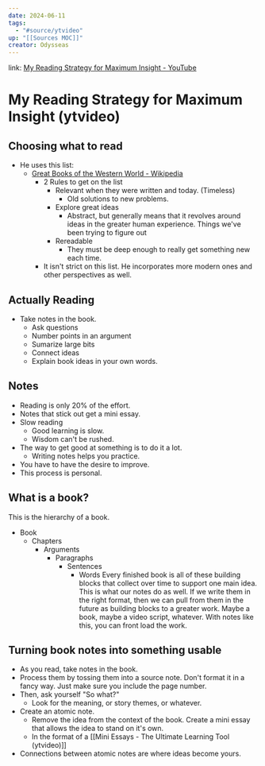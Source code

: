 ```yaml
---
date: 2024-06-11
tags:
  - "#source/ytvideo"
up: "[[Sources MOC]]"
creator: Odysseas
---
```

link: [My Reading Strategy for Maximum Insight - YouTube](https://www.youtube.com/watch?v=0ue53UR2c48)
# My Reading Strategy for Maximum Insight (ytvideo)


## Choosing what to read

- He uses this list:
	- [Great Books of the Western World - Wikipedia](https://en.wikipedia.org/wiki/Great_Books_of_the_Western_World)
		- 2 Rules to get on the list
			- Relevant when they were written and today. (Timeless)
				- Old solutions to new problems. 
			- Explore great ideas 
				- Abstract, but generally means that it revolves around ideas in the greater human experience. Things we've been trying to figure out 
			- Rereadable
				- They must be deep enough to really get something new each time.
		- It isn't strict on this list. He incorporates more modern ones and other perspectives as well.

## Actually Reading
- Take notes in the book.
	- Ask questions
	- Number points in an argument
	- Sumarize large bits
	- Connect ideas
	- Explain book ideas in your own words.

## Notes
- Reading is only 20% of the effort.
- Notes that stick out get a mini essay.
- Slow reading
	- Good learning is slow.
	- Wisdom can't be rushed.
- The way to get good at something is to do it a lot.
	- Writing notes helps you practice.
- You have to have the desire to improve.
- This process is personal.


## What is a book?
This is the hierarchy of a book.
- Book
	- Chapters
		- Arguments
			- Paragraphs
				- Sentences
					- Words
Every finished book is all of these building blocks that collect over time to support one main idea.
This is what our notes do as well. If we write them in the right format, then we can pull from them in the future as building blocks to a greater work. Maybe a book, maybe a video script, whatever. With notes like this, you can front load the work.



## Turning book notes into something usable

- As you read, take notes in the book.
- Process them by tossing them into a source note. Don't format it in a fancy way. Just make sure you include the page number.
- Then, ask yourself "So what?"
	- Look for the meaning, or story themes, or whatever.
- Create an atomic note.
	- Remove the idea from the context of the book. Create a mini essay that allows the idea to stand on it's own.
	- In the format of a [[Mini Essays - The Ultimate Learning Tool (ytvideo)]]
- Connections between atomic notes are where ideas become yours.





